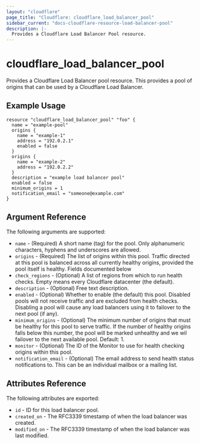 ```yaml
---
layout: "cloudflare"
page_title: "Cloudflare: cloudflare_load_balancer_pool"
sidebar_current: "docs-cloudflare-resource-load-balancer-pool"
description: |-
  Provides a Cloudflare Load Balancer Pool resource.
---
```


# cloudflare_load_balancer_pool

Provides a Cloudflare Load Balancer pool resource. This provides a pool of origins that can be used by a Cloudflare Load Balancer.

## Example Usage

```hcl
resource "cloudflare_load_balancer_pool" "foo" {
  name = "example-pool"
  origins {
    name = "example-1"
    address = "192.0.2.1"
    enabled = false
  }
  origins {
    name = "example-2"
    address = "192.0.2.2"
  }
  description = "example load balancer pool"
  enabled = false
  minimum_origins = 1
  notification_email = "someone@example.com"
}
```

## Argument Reference

The following arguments are supported:

* `name` - (Required) A short name (tag) for the pool. Only alphanumeric characters, hyphens and underscores are allowed.
* `origins` - (Required) The list of origins within this pool. Traffic directed at this pool is balanced across all currently healthy origins, provided the pool itself is healthy. Fields documented below
* `check_regions` - (Optional) A list of regions from which to run health checks. Empty means every Cloudflare datacenter (the default).
* `description` - (Optional) Free text description.
* `enabled` - (Optional) Whether to enable (the default) this pool. Disabled pools will not receive traffic and are excluded from health checks. Disabling a pool will cause any load balancers using it to failover to the next pool (if any).
* `minimum_origins` - (Optional) The minimum number of origins that must be healthy for this pool to serve traffic. If the number of healthy origins falls below this number, the pool will be marked unhealthy and we wil failover to the next available pool. Default: 1.
* `monitor` - (Optional) The ID of the Monitor to use for health checking origins within this pool.
* `notification_email` - (Optional) The email address to send health status notifications to. This can be an individual mailbox or a mailing list.

## Attributes Reference

The following attributes are exported:

* `id` - ID for this load balancer pool.
* `created_on` - The RFC3339 timestamp of when the load balancer was created.
* `modified_on` - The RFC3339 timestamp of when the load balancer was last modified.
